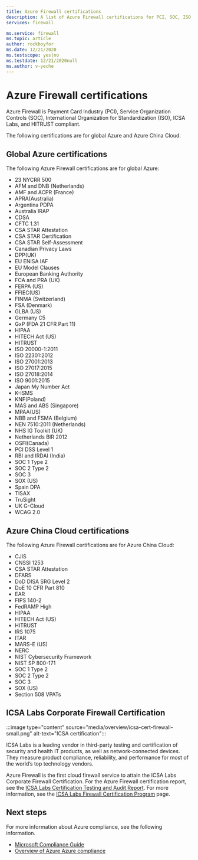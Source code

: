 ```yaml
---
title: Azure Firewall certifications
description: A list of Azure Firewall certifications for PCI, SOC, ISO, and ICSA Labs
services: firewall

ms.service: firewall
ms.topic: article
author: rockboyfor
ms.date: 12/21/2020
ms.testscope: yes|no
ms.testdate: 12/21/2020null
ms.author: v-yeche
---
```


# Azure Firewall certifications

Azure Firewall is Payment Card Industry (PCI), Service Organization Controls (SOC), International Organization for Standardization (ISO), ICSA Labs, and HITRUST compliant.

The following certifications are for global Azure and Azure China Cloud.

## Global Azure certifications

The following Azure Firewall certifications are for global Azure:

- 23 NYCRR 500
- AFM and DNB (Netherlands)
- AMF and ACPR (France)
- APRA(Australia)
- Argentina PDPA
- Australia IRAP
- CDSA
- CFTC 1.31
- CSA STAR Attestation
- CSA STAR Certification
- CSA STAR Self-Assessment
- Canadian Privacy Laws
- DPP(UK)
- EU ENISA IAF
- EU Model Clauses
- European Banking Authority
- FCA and PRA (UK)
- FERPA (US)
- FFIEC(US)
- FINMA (Switzerland)
- FSA (Denmark)
- GLBA (US)
- Germany C5
- GxP (FDA 21 CFR Part 11)
- HIPAA
- HITECH Act (US)
- HITRUST
- ISO 20000-1:2011
- ISO 22301:2012
- ISO 27001:2013
- ISO 27017:2015
- ISO 27018:2014
- ISO 9001:2015
- Japan My Number Act
- K-ISMS
- KNF(Poland)
- MAS and ABS (Singapore)
- MPAA(US)
- NBB and FSMA (Belgium)
- NEN 7510:2011 (Netherlands)
- NHS IG Toolkit (UK)
- Netherlands BIR 2012
- OSFI(Canada)
- PCI DSS Level 1
- RBI and IRDAI (India)
- SOC 1 Type 2
- SOC 2 Type 2
- SOC 3
- SOX (US)
- Spain DPA
- TISAX
- TruSight
- UK G-Cloud
- WCAG 2.0


## Azure China Cloud certifications

The following Azure Firewall certifications are for Azure China Cloud:

- CJIS
- CNSSI 1253
- CSA STAR Attestation
- DFARS
- DoD DISA SRG Level 2
- DoE 10 CFR Part 810
- EAR
- FIPS 140-2
- FedRAMP High
- HIPAA
- HITECH Act (US)
- HITRUST
- IRS 1075
- ITAR
- MARS-E (US)
- NERC
- NIST Cybersecurity Framework
- NIST SP 800-171
- SOC 1 Type 2
- SOC 2 Type 2
- SOC 3
- SOX (US)
- Section 508 VPATs

## ICSA Labs Corporate Firewall Certification

:::image type="content" source="media/overview/icsa-cert-firewall-small.png" alt-text="ICSA certification":::

ICSA Labs is a leading vendor in third-party testing and certification of security and health IT products, as well as network-connected devices. They measure product compliance, reliability, and performance for most of the world’s top technology vendors.

Azure Firewall is the first cloud firewall service to attain the ICSA Labs Corporate Firewall Certification. For the Azure Firewall certification report, see the [ICSA Labs Certification Testing and Audit Report](https://aka.ms/ICSALabsCertification). For more information, see the [ICSA Labs Firewall Certification Program](https://www.icsalabs.com/technology-program/firewalls) page.


## Next steps

For more information about Azure compliance, see the following information.

- [Microsoft Compliance Guide](https://servicetrust.microsoft.com/ViewPage/MSComplianceGuide)
- [Overview of Azure Azure compliance](https://www.trustcenter.cn/cloudservices/azure.html)



<!-- Update_Description: new article about compliance certifications -->
<!--NEW.date: 12/21/2020-->
